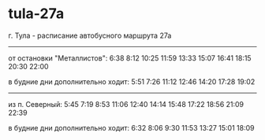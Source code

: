 # tula-27a
г. Тула - расписание автобусного маршрута 27а

-----

от остановки "Металлистов":
6:38
8:12
10:25
11:59
13:33
15:07
16:41
18:15
20:30
22:00

в будние дни дополнительно ходит:
5:51
7:26
11:12
12:46
14:20
17:28
19:02

-----

из п. Северный:
5:45
7:19
8:53
11:06
12:40
14:14
15:48
17:22
18:56
21:09
22:39

в будние дни дополнительно ходит:
6:32
8:06
9:30
11:53
13:27
15:01
18:09
